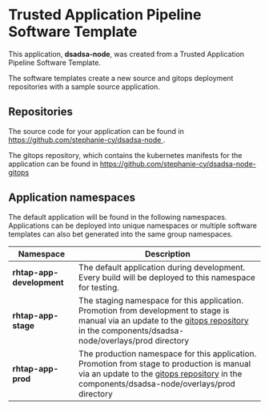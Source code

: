# Trusted Application Pipeline Software Template

This application, **dsadsa-node**, was created from a Trusted Application Pipeline Software Template.

The software templates create a new source and gitops deployment repositories with a sample source application. 

## Repositories

The source code for your application can be found in [https://github.com/stephanie-cy/dsadsa-node ](https://github.com/stephanie-cy/dsadsa-node ).
 
The gitops repository, which contains the kubernetes manifests for the application can be found in 
[https://github.com/stephanie-cy/dsadsa-node-gitops ](https://github.com/stephanie-cy/dsadsa-node-gitops ) 

## Application namespaces 

The default application will be found in the following namespaces. Applications can be deployed into unique namespaces or multiple software templates can also bet generated into the same group namespaces.  

|  Namespace   |  Description   |  
| -------- | -------- |   
| **rhtap-app-development** | The default application during development. Every build will be deployed to this namespace for testing. | 
| **rhtap-app-stage** | The staging namespace for this application. Promotion from development to stage is manual via an update to the [gitops repository](https://github.com/stephanie-cy/dsadsa-node-gitops ) in the components/dsadsa-node/overlays/prod directory |  
| **rhtap-app-prod** | The production namespace for this application. Promotion from stage to production is manual via an update to the [gitops repository](https://github.com/stephanie-cy/dsadsa-node-gitops ) in the components/dsadsa-node/overlays/prod directory | 